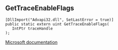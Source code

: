 ## GetTraceEnableFlags

```
[DllImport("Advapi32.dll", SetLastError = true)]
public static extern uint GetTraceEnableFlags(
   IntPtr traceHandle
);
```

[Microsoft documentation](https://docs.microsoft.com/en-us/windows/win32/api/evntrace/nf-evntrace-gettraceenableflags)
